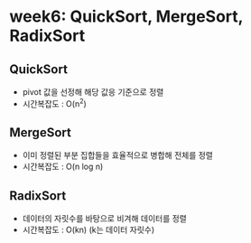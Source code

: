 # week6: QuickSort, MergeSort, RadixSort

## QuickSort
- pivot 값을 선정해 해당 값응 기준으로 정렬
- 시간복잡도 : O(n<sup>2</sup>)


## MergeSort
- 이미 정렬된 부분 집합들을 효율적으로 병합해 전체를 정렬
- 시간복잡도 : O(n log n)


## RadixSort
- 데이터의 자릿수를 바탕으로 비겨해 데이터를 정렬
- 시간복잡도 : O(kn) (k는 데이터 자릿수)
